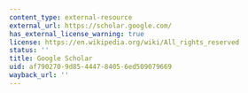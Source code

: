 ```yaml
---
content_type: external-resource
external_url: https://scholar.google.com/
has_external_license_warning: true
license: https://en.wikipedia.org/wiki/All_rights_reserved
status: ''
title: Google Scholar
uid: af790270-9d85-4447-8405-6ed509079669
wayback_url: ''
---
```

